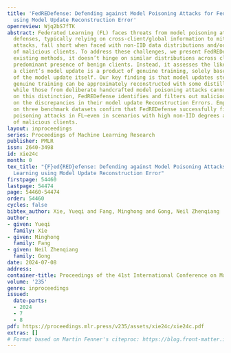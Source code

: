 ```yaml
---
title: 'FedREDefense: Defending against Model Poisoning Attacks for Federated Learning
  using Model Update Reconstruction Error'
openreview: Wjq2bS7fTK
abstract: Federated Learning (FL) faces threats from model poisoning attacks. Existing
  defenses, typically relying on cross-client/global information to mitigate these
  attacks, fall short when faced with non-IID data distributions and/or a large number
  of malicious clients. To address these challenges, we present FedREDefense. Unlike
  existing methods, it doesn’t hinge on similar distributions across clients or a
  predominant presence of benign clients. Instead, it assesses the likelihood that
  a client’s model update is a product of genuine training, solely based on the characteristics
  of the model update itself. Our key finding is that model updates stemming from
  genuine training can be approximately reconstructed with some distilled local knowledge,
  while those from deliberate handcrafted model poisoning attacks cannot. Drawing
  on this distinction, FedREDefense identifies and filters out malicious clients based
  on the discrepancies in their model update Reconstruction Errors. Empirical tests
  on three benchmark datasets confirm that FedREDefense successfully filters model
  poisoning attacks in FL—even in scenarios with high non-IID degrees and large numbers
  of malicious clients.
layout: inproceedings
series: Proceedings of Machine Learning Research
publisher: PMLR
issn: 2640-3498
id: xie24c
month: 0
tex_title: "{F}ed{RED}efense: Defending against Model Poisoning Attacks for Federated
  Learning using Model Update Reconstruction Error"
firstpage: 54460
lastpage: 54474
page: 54460-54474
order: 54460
cycles: false
bibtex_author: Xie, Yueqi and Fang, Minghong and Gong, Neil Zhenqiang
author:
- given: Yueqi
  family: Xie
- given: Minghong
  family: Fang
- given: Neil Zhenqiang
  family: Gong
date: 2024-07-08
address:
container-title: Proceedings of the 41st International Conference on Machine Learning
volume: '235'
genre: inproceedings
issued:
  date-parts:
  - 2024
  - 7
  - 8
pdf: https://proceedings.mlr.press/v235/assets/xie24c/xie24c.pdf
extras: []
# Format based on Martin Fenner's citeproc: https://blog.front-matter.io/posts/citeproc-yaml-for-bibliographies/
---
```

